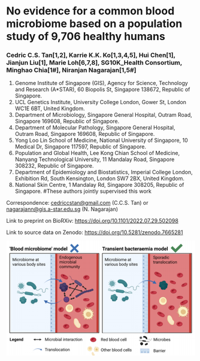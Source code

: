 # No evidence for a common blood microbiome based on a population study of 9,706 healthy humans
### Cedric C.S. Tan[1,2], Karrie K.K. Ko[1,3,4,5], Hui Chen[1], Jianjun Liu[1], Marie Loh[6,7,8], SG10K_Health Consortium, Minghao Chia[1#], Niranjan Nagarajan[1,5#]
1)	Genome Institute of Singapore (GIS), Agency for Science, Technology and Research (A*STAR), 60 Biopolis St, Singapore 138672, Republic of Singapore.
2)	UCL Genetics Institute, University College London, Gower St, London WC1E 6BT, United Kingdom.
3)	Department of Microbiology, Singapore General Hospital, Outram Road, Singapore 169608, Republic of Singapore.
4)	Department of Molecular Pathology, Singapore General Hospital, Outram Road, Singapore 169608, Republic of Singapore.
5)	Yong Loo Lin School of Medicine, National University of Singapore, 10 Medical Dr, Singapore 117597, Republic of Singapore.
6)	Population and Global Health, Lee Kong Chian School of Medicine, Nanyang Technological University, 11 Mandalay Road, Singapore 308232, Republic of Singapore.
7)	Department of Epidemiology and Biostatistics, Imperial College London, Exhibition Rd, South Kensington, London SW7 2BX, United Kingdom.
8)	National Skin Centre, 1 Mandalay Rd, Singapore 308205, Republic of Singapore.
#These authors jointly supervised this work

Correspondence: cedriccstan@gmail.com (C.C.S. Tan) or nagarajann@gis.a-star.edu.sg (N. Nagarajan)

Link to preprint on BioRXiv: https://doi.org/10.1101/2022.07.29.502098

Link to source data on Zenodo: https://doi.org/10.5281/zenodo.7665281

![Models of microbes in blood](extended_data_figures/Fig_S8_summary_figure.png)
